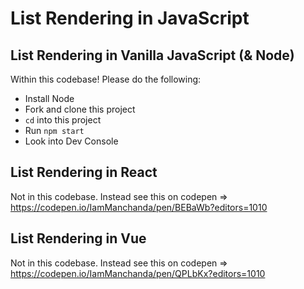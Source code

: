 # List Rendering in JavaScript

## List Rendering in Vanilla JavaScript (& Node)

Within this codebase! Please do the following:

- Install Node
- Fork and clone this project
- `cd` into this project
- Run `npm start`
- Look into Dev Console

## List Rendering in React

Not in this codebase. Instead see this on codepen => https://codepen.io/IamManchanda/pen/BEBaWb?editors=1010

## List Rendering in Vue

Not in this codebase. Instead see this on codepen => https://codepen.io/IamManchanda/pen/QPLbKx?editors=1010
